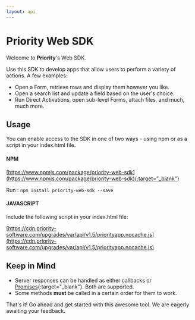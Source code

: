 ```yaml
---
layout: api
---
```


# Priority Web SDK

Welcome to **Priority**'s Web SDK.

Use this SDK to develop apps that allow users to perform a variety of actions. A few examples:

* Open a Form, retrieve rows and display them however you like.
* Open a search list and update a field based on the user's choice.
* Run Direct Activations, open sub-level Forms, attach files, and much, much more.

## Usage
You can enable access to the SDK in one of two ways - using npm or as a script in your index.html file.
#### NPM
[https://www.npmjs.com/package/priority-web-sdk](https://www.npmjs.com/package/priority-web-sdk){:target="_blank"}

Run : `npm install priority-web-sdk --save`

#### JAVASCRIPT

Include the following script in your index.html file:

[https://cdn.priority-software.com/upgrades/var/api/v1.5/priorityapp.nocache.js](https://cdn.priority-software.com/upgrades/var/api/v1.5/priorityapp.nocache.js)

## Keep in Mind

- Server responses can be handled as either callbacks or [Promises](https://developer.mozilla.org/en-US/docs/Web/JavaScript/Reference/Global_Objects/Promise){:target="_blank"}. Both are supported.
- Some methods **must** be called in a certain order for them to work.

That's it! Go ahead and get started with this awesome tool. We are eagerly awaiting your feedback.







